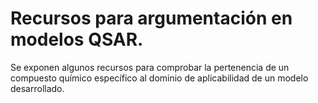 # Recursos para argumentación en modelos QSAR. 

Se exponen algunos recursos para comprobar la pertenencia de un compuesto químico específico al dominio de aplicabilidad de un modelo desarrollado. 





